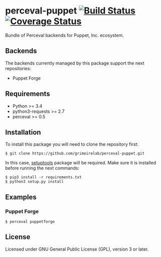 # perceval-puppet [![Build Status](https://travis-ci.org/grimoirelab/perceval-puppet.svg?branch=master)](https://travis-ci.org/grimoirelab/perceval-puppet) [![Coverage Status](https://img.shields.io/coveralls/grimoirelab/perceval-puppet.svg)](https://coveralls.io/r/grimoirelab/perceval-puppet?branch=master)


Bundle of Perceval backends for Puppet, Inc. ecosystem.

## Backends

The backends currently managed by this package support the next repositories:

* Puppet Forge

## Requirements

* Python >= 3.4
* python3-requests >= 2.7
* perceval >= 0.5

## Installation

To install this package you will need to clone the repository first:

```
$ git clone https://github.com/grimoirelab/perceval-puppet.git
```

In this case, [setuptools](http://setuptools.readthedocs.io/en/latest/) package will be required.
Make sure it is installed before running the next commands:

```
$ pip3 install -r requirements.txt
$ python3 setup.py install
```

## Examples

### Puppet Forge

```
$ perceval puppetforge
```

## License

Licensed under GNU General Public License (GPL), version 3 or later.
